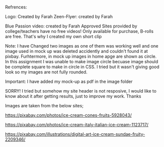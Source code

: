 Refrences:

Logo:        Created by  Farah
Zeen-Flyer:  created by  Farah

Blue Passion video:  created by   Farah
Approved Sites provided by college/teachers have no free videos! Only available for purchase, B-rolls are free. That's why I created my own short clip

Note: I have Changed two images as one of them was working well and one image used in mock up was deleted accidently and couldn't found it at pixbay.
Furhtermore, in mock up images in home apge are shown as circle. In this assignment I was unable to make image circle becuase image should be complete square to make in circle in CSS. I tried but it wasn't giving good look so my images are not fully rounded.

Important: I have added my mock-up as pdf in the image folder

SORRY! I tried but somehow my site header is not resposive, I would like to know about it after getting results, just to improve my work. Thanks

Images are taken from the below sites;

https://pixabay.com/photos/ice-cream-cones-fruits-5928043/

https://pixabay.com/photos/ice-cream-italy-italian-ice-cream-1123717/


https://pixabay.com/illustrations/digital-art-ice-cream-sundae-fruity-2209346/





